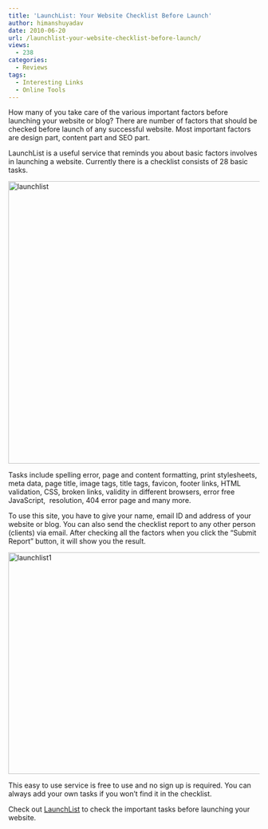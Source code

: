 ```yaml
---
title: 'LaunchList: Your Website Checklist Before Launch'
author: himanshuyadav
date: 2010-06-20
url: /launchlist-your-website-checklist-before-launch/
views:
  - 238
categories:
  - Reviews
tags:
  - Interesting Links
  - Online Tools
---
```

How many of you take care of the various important factors before launching your website or blog? There are number of factors that should be checked before launch of any successful website. Most important factors are design part, content part and SEO part.

LaunchList is a useful service that reminds you about basic factors involves in launching a website. Currently there is a checklist consists of 28 basic tasks.

<img class="wp-image-51091" style="border-width: 0px" src="http://cdn.devilsworkshop.org/files/2010/06/launchlist.png" border="0" alt="launchlist" width="592" height="567" />

Tasks include spelling error, page and content formatting, print stylesheets, meta data, page title, image tags, title tags, favicon, footer links, HTML validation, CSS, broken links, validity in different browsers, error free JavaScript,  resolution, 404 error page and many more.

To use this site, you have to give your name, email ID and address of your website or blog. You can also send the checklist report to any other person (clients) via email. After checking all the factors when you click the “Submit Report” button, it will show you the result.

<img style="border-width: 0px" src="http://cdn.devilsworkshop.org/files/2010/06/launchlist1.png" border="0" alt="launchlist1" width="588" height="445" />

This easy to use service is free to use and no sign up is required. You can always add your own tasks if you won’t find it in the checklist.

Check out <a href="http://launchlist.net/" onclick="_gaq.push(['_trackEvent', 'outbound-article', 'http://launchlist.net/', 'LaunchList']);" >LaunchList</a> to check the important tasks before launching your website.
